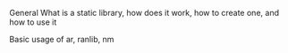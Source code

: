 General What is a static library, how does it work, how to create one, and how to use it

Basic usage of ar, ranlib, nm
